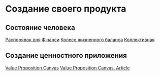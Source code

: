# Создание своего продукта
## Состояние человека
<a href = "https://docs.google.com/spreadsheets/d/1CdmIDzRUlZYhmkuI_z-2GbKkVt17LJLMKZGAh_zxwCw/edit#gid=0">Распорядок дня</a>
<a href = "https://docs.google.com/spreadsheets/d/1U8QBUEMg4i2VWVUhLAkX8M0AIuJuL6BiOPFanKuryvM/edit#gid=1982987222">Фінанси</a>
<a href = "https://docs.google.com/spreadsheets/d/1oh_lCdSc--tgyE2wlwZLZHjRSVV_r9M0P4fOKozFtO4/edit#gid=0">Колесо жизненного баланса</a>
<a href = "https://docs.google.com/spreadsheets/d/1cXK6pjnWFdLLF2D-Mgd_ikZswvmonjwCirLJPhtpF-Q/edit#gid=0">Коллективная</a>

## Создание ценностного приложения
<a href = "https://docs.google.com/document/d/1M0znnTOWtUT4jqkBfSQcc74cUPrnP5pFkG5B4LzRw0g/edit">Value Proposition Canvas</a>
<a href = "https://esputnik.com/blog/chto-takoe-value-proposition-canvas">Value Proposition Canvas. Article</a>